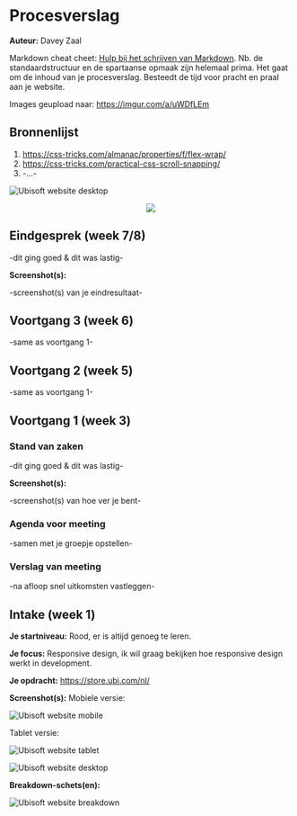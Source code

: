 # Procesverslag
**Auteur:** Davey Zaal

Markdown cheat cheet: [Hulp bij het schrijven van Markdown](https://github.com/adam-p/markdown-here/wiki/Markdown-Cheatsheet). Nb. de standaardstructuur en de spartaanse opmaak zijn helemaal prima. Het gaat om de inhoud van je procesverslag. Besteedt de tijd voor pracht en praal aan je website.

Images geupload naar: https://imgur.com/a/uWDfLEm

## Bronnenlijst
1. https://css-tricks.com/almanac/properties/f/flex-wrap/
2. https://css-tricks.com/practical-css-scroll-snapping/
3. -...-

![Ubisoft website desktop](images/website.gif)

<p align="center">
  <img src="images/website.gif">
</p>

## Eindgesprek (week 7/8)

-dit ging goed & dit was lastig-

**Screenshot(s):**

-screenshot(s) van je eindresultaat-



## Voortgang 3 (week 6)

-same as voortgang 1-



## Voortgang 2 (week 5)

-same as voortgang 1-



## Voortgang 1 (week 3)

### Stand van zaken

-dit ging goed & dit was lastig-

**Screenshot(s):**

-screenshot(s) van hoe ver je bent-

### Agenda voor meeting

-samen met je groepje opstellen-

### Verslag van meeting

-na afloop snel uitkomsten vastleggen-



## Intake (week 1)

**Je startniveau:** Rood, er is altijd genoeg te leren.

**Je focus:** Responsive design, ik wil graag bekijken hoe responsive design werkt in development. 

**Je opdracht:** https://store.ubi.com/nl/

**Screenshot(s):**
Mobiele versie:

![Ubisoft website mobile](images/ubisoft-mobile.png)

Tablet versie:

![Ubisoft website tablet](images/ubisoft-tablet.png)

![Ubisoft website desktop](images/ubisoft-desktop.png)

**Breakdown-schets(en):**

![Ubisoft website breakdown](images/breakdown-schets-1.png)
